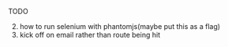 TODO

2. how to run selenium with phantomjs(maybe put this as a flag)
3. kick off on email rather than route being hit

